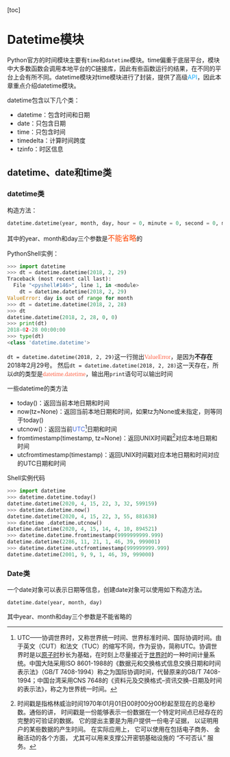 [toc]

# Datetime模块

​	Python官方的时间模块主要有`time`和`datetime`模块。time偏重于底层平台，模块中大多数函数会调用本地平台的C链接库，因此有些函数运行的结果，在不同的平台上会有所不同。datetime模块对time模块进行了封装，提供了高级<font color=#12acff>API</font>，因此本章重点介绍datetime模块。

datetime包含以下几个类：

+ datetime：包含时间和日期
+ date：只包含日期
+ time：只包含时间
+ timedelta：计算时间跨度
+ tzinfo：时区信息

## datetime、date和time类

### datetime类

构造方法：

```PyTHON
datetime.datetime(year, month, day, hour = 0, minute = 0, second = 0, microsecond = 0, tzinfo = None)
```

其中的year、month和day三个参数是<font color=OrangeRed><big>不能省略</big></font>的

PythonShell实例：
```python
>>> import datetime
>>> dt = datetime.datetime(2018, 2, 29)
Traceback (most recent call last):
  File "<pyshell#146>", line 1, in <module>
    dt = datetime.datetime(2018, 2, 29)
ValueError: day is out of range for month
>>> dt = datetime.datetime(2018, 2, 28)
>>> dt
datetime.datetime(2018, 2, 28, 0, 0)
>>> print(dt)
2018-02-28 00:00:00
>>> type(dt)
<class 'datetime.datetime'>
```

`dt = datetime.datetime(2018, 2, 29)`这一行抛出<font color=tomato face="Microsoft YAHEI">ValueError</font>，是因为**不存在**2018年2月29号。
然后`dt = datetime.datetime(2018, 2, 28)`这一天存在，所以dt的类型是<font face="yahei" color=Tomato>datetime.datetime</font>，输出用`print`语句可以输出时间

一些datetime的类方法

+ today()：返回当前本地日期和时间
+ now(tz=None)：返回当前本地日期和时间，如果tz为None或未指定，则等同于today()
+ utcnow()：返回当前<font color=royalblue>UTC</font>[^1]日期和时间
+ fromtimestamp(timestamp, tz=None)：返回UNIX时间戳[^2]对应本地日期和时间
+ utcfromtimestamp(timestamp)：返回UNIX时间戳对应本地日期和时间对应的UTC日期和时间

Shell实例代码

```python
>>> import datetime
>>> datetime.datetime.today()
datetime.datetime(2020, 4, 15, 22, 3, 32, 599159)
>>> datetime.datetime.now()
datetime.datetime(2020, 4, 15, 22, 3, 55, 881638)
>>> datetime .datetime.utcnow()
datetime.datetime(2020, 4, 15, 14, 4, 10, 894521)
>>> datetime.datetime.fromtimestamp(9999999999.999)
datetime.datetime(2286, 11, 21, 1, 46, 39, 999001)
>>> datetime.datetime.utcfromtimestamp(999999999.999)
datetime.datetime(2001, 9, 9, 1, 46, 39, 999000)
```
### Date类

一个date对象可以表示日期等信息，创建date对象可以使用如下构造方法。

```python
datetime.date(year, month, day)
```

其中year、month和day三个参数是不能省略的

[^1]:UTC——协调世界时，又称世界统一时间、世界标准时间、国际协调时间。由于英文（CUT）和法文（TUC）的缩写不同，作为妥协，简称UTC。协调世界时是以[原子时](https://baike.baidu.com/item/原子时/692466)秒长为基础，在时刻上尽量接近于[世界时](https://baike.baidu.com/item/世界时/692237)的一种时间计量系统。中国大陆采用ISO 8601-1988的《数据元和交换格式信息交换日期和时间表示法》（GB/T 7408-1994）称之为国际协调时间，代替原来的GB/T 7408-1994；中国台湾采用CNS 7648的《资料元及交换格式–资讯交换–日期及时间的表示法》，称之为世界统一时间。
[^2]:时间戳是指格林威治时间1970年01月01日00时00分00秒起至现在的总毫秒数。通俗的讲， 时间戳是一份能够表示一份数据在一个特定时间点已经存在的完整的可验证的数据。 它的提出主要是为用户提供一份电子证据， 以证明用户的某些数据的产生时间。 在实际应用上， 它可以使用在包括电子商务、 金融活动的各个方面， 尤其可以用来支撑公开密钥基础设施的 “不可否认” 服务。